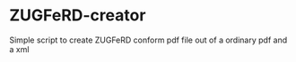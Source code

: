 # ZUGFeRD-creator
Simple script to create ZUGFeRD conform pdf file out of a ordinary pdf and a xml 

